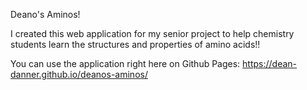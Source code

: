 Deano's Aminos!

I created this web application for my senior project to help chemistry students learn the structures and properties of amino acids!!

You can use the application right here on Github Pages: https://dean-danner.github.io/deanos-aminos/
